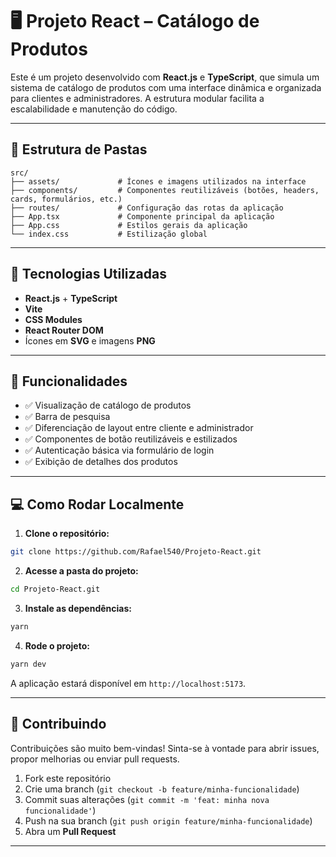 # 🖥️ Projeto React – Catálogo de Produtos

Este é um projeto desenvolvido com **React.js** e **TypeScript**, que simula um sistema de catálogo de produtos com uma interface dinâmica e organizada para clientes e administradores. A estrutura modular facilita a escalabilidade e manutenção do código.

---

## 📁 Estrutura de Pastas

```
src/
├── assets/             # Ícones e imagens utilizados na interface
├── components/         # Componentes reutilizáveis (botões, headers, cards, formulários, etc.)
├── routes/             # Configuração das rotas da aplicação
├── App.tsx             # Componente principal da aplicação
├── App.css             # Estilos gerais da aplicação
└── index.css           # Estilização global
```

---

## 🚀 Tecnologias Utilizadas

* **React.js** + **TypeScript**
* **Vite**
* **CSS Modules**
* **React Router DOM**
* Ícones em **SVG** e imagens **PNG**

---

## 🔧 Funcionalidades

* ✅ Visualização de catálogo de produtos
* ✅ Barra de pesquisa
* ✅ Diferenciação de layout entre cliente e administrador
* ✅ Componentes de botão reutilizáveis e estilizados
* ✅ Autenticação básica via formulário de login
* ✅ Exibição de detalhes dos produtos

---

## 💻 Como Rodar Localmente

1. **Clone o repositório:**

```bash
git clone https://github.com/Rafael540/Projeto-React.git
```

2. **Acesse a pasta do projeto:**

```bash
cd Projeto-React.git
```

3. **Instale as dependências:**

```bash
yarn
```

4. **Rode o projeto:**

```bash
yarn dev
```

A aplicação estará disponível em `http://localhost:5173`.

---

## 🤝 Contribuindo

Contribuições são muito bem-vindas!
Sinta-se à vontade para abrir issues, propor melhorias ou enviar pull requests.

1. Fork este repositório
2. Crie uma branch (`git checkout -b feature/minha-funcionalidade`)
3. Commit suas alterações (`git commit -m 'feat: minha nova funcionalidade'`)
4. Push na sua branch (`git push origin feature/minha-funcionalidade`)
5. Abra um **Pull Request**

---

